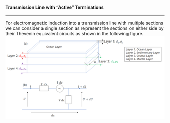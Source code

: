 <!-- 
Author(s): Shibaji Chakraborty, Xueling Shi

Disclaimer:
SCUBAS is under the MIT license found in the root directory LICENSE.md 
Everyone is permitted to copy and distribute verbatim copies of this license 
document.

This version of the MIT Public License incorporates the terms
and conditions of MIT General Public License.
-->
#### Transmission Line with “Active” Terminations
---

For electromagnetic induction into a transmission line with multiple sections we can consider a single section as represent the sections on either side by their Thevenin equivalent circuits as shown in the following figure. ![Alt text](../figures/Thinsheet-Model.png)